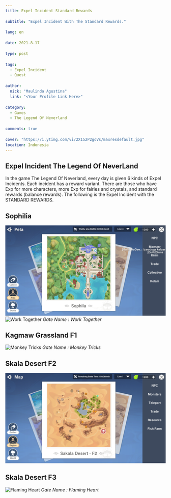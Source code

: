 ```yaml
---
title: Expel Incident Standard Rewards

subtitle: "Expel Incident With The Standard Rewards."

lang: en

date: 2021-8-17

type: post

tags:
  - Expel Incident
  - Quest

author:
  nick: "Maulinda Agustina"
  link: "<Your Profile Link Here>"

category:
  - Games
  - The Legend Of Neverland

comments: true

cover: "https://i.ytimg.com/vi/2X152P2goVs/maxresdefault.jpg"
location: Indonesia
---
```


  <style>em::before{content:"Gate Name : ";}</style>
  
## Expel Incident The Legend Of NeverLand
In the game The Legend Of Neverland, every day is given 6 kinds of Expel Incidents. Each incident has a reward variant. There are those who have Exp for more characters, more Exp for fairies and crystals, and standard rewards (balance rewards). The following is the Expel Incident with the STANDARD REWARDS.


## Sophilia
![](Standard%20Rewards/Sophilia.png)
  ![Work Together](https://user-images.githubusercontent.com/12471057/131433396-702bbcc8-1c0b-43d8-a688-caff61d8d8b2.png)
  *Work Together*
  
  ## Kagmaw Grassland F1
  ![Monkey Tricks](https://user-images.githubusercontent.com/12471057/131432947-509bdb14-e643-4859-965f-b634ea8f8805.png)
  *Monkey Tricks*

## Skala Desert F2
![](Standard%20Rewards/Skala%20Desert%20F2.png)
  
  ## Skala Desert F3
  ![Flaming Heart](https://user-images.githubusercontent.com/12471057/131433100-70aa2477-fc05-4e1d-be15-b63ac72b8841.png)
  *Flaming Heart*

